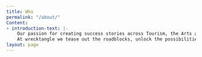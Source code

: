 ```yaml
---
title: Who
permalink: "/about/"
Content:
- introduction-text: |-
    Our passion for creating success stories across Tourism, the Arts and Culture, Education and Events, starts with a first-class operational model and exceptional customer experiences.
    At wrecktangle we tease out the roadblocks, unlock the possibilities and help you focus on the important stuff. After all, it's important for a reason.
layout: page
---
```


